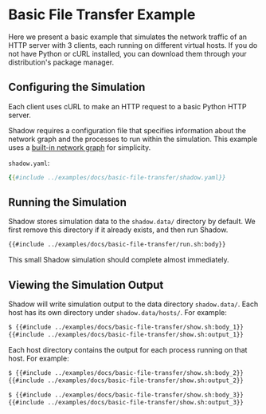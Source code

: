 # Basic File Transfer Example

Here we present a basic example that simulates the network traffic of an HTTP
server with 3 clients, each running on different virtual hosts. If you do not
have Python or cURL installed, you can download them through your distribution's
package manager.

## Configuring the Simulation

Each client uses cURL to make an HTTP request to a basic Python HTTP server.

Shadow requires a configuration file that specifies information about the
network graph and the processes to run within the simulation. This example uses
a [built-in network graph](shadow_config_spec.md#networkgraphtype) for
simplicity.

`shadow.yaml`:

```yaml
{{#include ../examples/docs/basic-file-transfer/shadow.yaml}}
```

## Running the Simulation

Shadow stores simulation data to the `shadow.data/` directory by default. We
first remove this directory if it already exists, and then run Shadow.

```bash
{{#include ../examples/docs/basic-file-transfer/run.sh:body}}
```

This small Shadow simulation should complete almost immediately.

## Viewing the Simulation Output

Shadow will write simulation output to the data directory `shadow.data/`. Each
host has its own directory under `shadow.data/hosts/`. For example:

```bash
$ {{#include ../examples/docs/basic-file-transfer/show.sh:body_1}}
{{#include ../examples/docs/basic-file-transfer/show.sh:output_1}}
```

Each host directory contains the output for each process running on that host.
For example:

```bash
$ {{#include ../examples/docs/basic-file-transfer/show.sh:body_2}}
{{#include ../examples/docs/basic-file-transfer/show.sh:output_2}}

$ {{#include ../examples/docs/basic-file-transfer/show.sh:body_3}}
{{#include ../examples/docs/basic-file-transfer/show.sh:output_3}}
```
